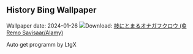 ## History Bing Wallpaper
Wallpaper date: 2024-01-26
![](https://www.bing.com/th?id=OHR.HawkOwl_JA-JP5530639554_UHD.jpg&w=1000)Download: [枝にとまるオナガフクロウ (© Remo Savisaar/Alamy)](https://www.bing.com/th?id=OHR.HawkOwl_JA-JP5530639554_UHD.jpg)

Auto get programm by LtgX
